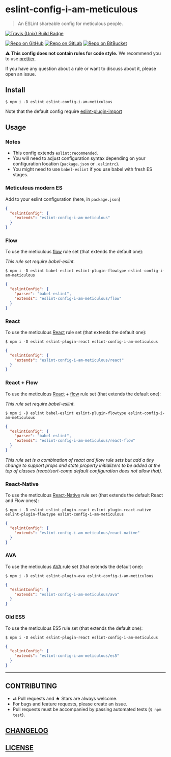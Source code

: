 # eslint-config-i-am-meticulous

> An ESLint shareable config for meticulous people.

[![Travis (Unix) Build Badge](https://img.shields.io/travis/MoOx/eslint-config-i-am-meticulous/master.svg?label=unix%20build)](https://travis-ci.org/MoOx/eslint-config-i-am-meticulous)

[![Repo on GitHub](https://img.shields.io/badge/repo-GitHub-3D76C2.svg)](https://github.com/MoOx/eslint-config-i-am-meticulous)
[![Repo on GitLab](https://img.shields.io/badge/repo-GitLab-6C488A.svg)](https://gitlab.com/MoOx/eslint-config-i-am-meticulous)
[![Repo on BitBucket](https://img.shields.io/badge/repo-BitBucket-1F5081.svg)](https://bitbucket.org/MoOx/eslint-config-i-am-meticulous)

⚠️ **This config does not contain rules for code style.**
We recommend you to use [prettier](https://github.com/prettier/prettier).

If you have any question about a rule or want to discuss about it, please open an issue.

## Install

```console
$ npm i -D eslint eslint-config-i-am-meticulous
```

Note that the default config require
[eslint-plugin-import](https://github.com/benmosher/eslint-plugin-import)

## Usage

### Notes

- This config extends `eslint:recommended`.
- You will need to adjust configuration syntax depending on your configuration
  location (`package.json` or `.eslintrc`).
- You might need to use ``babel-eslint`` if you use babel with fresh ES stages.

### Meticulous modern ES

Add to your eslint configuration (here, in `package.json`)

```json
{
  "eslintConfig": {
    "extends": "eslint-config-i-am-meticulous"
  }
}
```

### Flow

To use the meticulous
[flow](https://github.com/facebook/react)
rule set (that extends the default one):

_This rule set require babel-eslint._

```console
$ npm i -D eslint babel-eslint eslint-plugin-flowtype eslint-config-i-am-meticulous
```

```json
{
  "eslintConfig": {
    "parser": "babel-eslint",
    "extends": "eslint-config-i-am-meticulous/flow"
  }
}
```

### React

To use the meticulous
[React](https://github.com/facebook/react)
rule set (that extends the default one):

```console
$ npm i -D eslint eslint-plugin-react eslint-config-i-am-meticulous
```

```json
{
  "eslintConfig": {
    "extends": "eslint-config-i-am-meticulous/react"
  }
}
```

### React + Flow

To use the meticulous
[React](https://github.com/facebook/react)
+
[flow](https://github.com/facebook/react)
rule set (that extends the default one):

_This rule set require babel-eslint._

```console
$ npm i -D eslint babel-eslint eslint-plugin-flowtype eslint-config-i-am-meticulous
```

```json
{
  "eslintConfig": {
    "parser": "babel-eslint",
    "extends": "eslint-config-i-am-meticulous/react-flow"
  }
}
```

_This rule set is a combination of react and flow rule sets but add a tiny
change to support props and state property initializers to be added at the top
of classes (react/sort-comp default configuration does not allow that)._

### React-Native

To use the meticulous
[React-Native](https://github.com/facebook/react-native)
rule set (that extends the default React and Flow ones):

```console
$ npm i -D eslint eslint-plugin-react eslint-plugin-react-native eslint-plugin-flowtype eslint-config-i-am-meticulous
```

```json
{
  "eslintConfig": {
    "extends": "eslint-config-i-am-meticulous/react-native"
  }
}
```

### AVA

To use the meticulous
[AVA](https://github.com/sindresorhus/ava)
rule set (that extends the default one):

```console
$ npm i -D eslint eslint-plugin-ava eslint-config-i-am-meticulous
```

```json
{
  "eslintConfig": {
    "extends": "eslint-config-i-am-meticulous/ava"
  }
}
```

### Old ES5

To use the meticulous ES5 rule set (that extends the default one):

```console
$ npm i -D eslint eslint-plugin-react eslint-config-i-am-meticulous
```

```json
{
  "eslintConfig": {
    "extends": "eslint-config-i-am-meticulous/es5"
  }
}
```

---

## CONTRIBUTING

* ⇄ Pull requests and ★ Stars are always welcome.
* For bugs and feature requests, please create an issue.
* Pull requests must be accompanied by passing automated tests (`$ npm test`).

## [CHANGELOG](CHANGELOG.md)

## [LICENSE](LICENSE)
